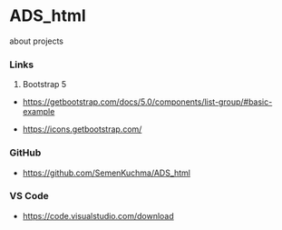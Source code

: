 # ADS_html

about projects

### Links

1. Bootstrap 5

- https://getbootstrap.com/docs/5.0/components/list-group/#basic-example

- https://icons.getbootstrap.com/




### GitHub

- https://github.com/SemenKuchma/ADS_html


### VS Code 

- https://code.visualstudio.com/download